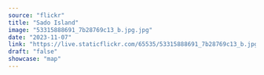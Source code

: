 ```yaml
---
source: "flickr"
title: "Sado Island"
image: "53315888691_7b28769c13_b.jpg.jpg"
date: "2023-11-07"
link: "https://live.staticflickr.com/65535/53315888691_7b28769c13_b.jpg"
draft: "false"
showcase: "map"
---
```

